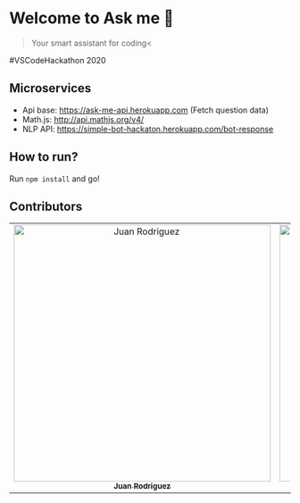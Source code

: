 # Welcome to Ask me 🤖
> Your smart assistant for coding<

#VSCodeHackathon 2020

## Microservices
- Api base: https://ask-me-api.herokuapp.com (Fetch question data)
- Math.js: http://api.mathjs.org/v4/
- NLP API: https://simple-bot-hackaton.herokuapp.com/bot-response

## How to run?
Run `npm install` and go!


## Contributors
<table>
  <tr>
    <td align="center">
      <a href="https://github.com/sjdonado">
        <img src="https://avatars0.githubusercontent.com/u/27580836?s=360&v=4" width="460" alt="Juan Rodriguez"/><br /><sub><b>Juan Rodriguez</b></sub>
      </a>
    </td>
    <td align="center">
      <a href="https://github.com/krthr">
        <img src="https://avatars0.githubusercontent.com/u/18665740?s=360&v=4" width="460" alt="Wilson Tovar"/><br /><sub><b>Wilson Tovar</b></sub>
      </a>
      </td>
    <td align="center">
      <a href="https://github.com/ManuLasker">
        <img src="https://avatars0.githubusercontent.com/u/32755400?s=360&v=4" width="460" alt="Emanuel Afanador"/><br /><sub><b>Emanuel Afanador</b></sub>
      </a>
    </td>
  </tr>
<table>